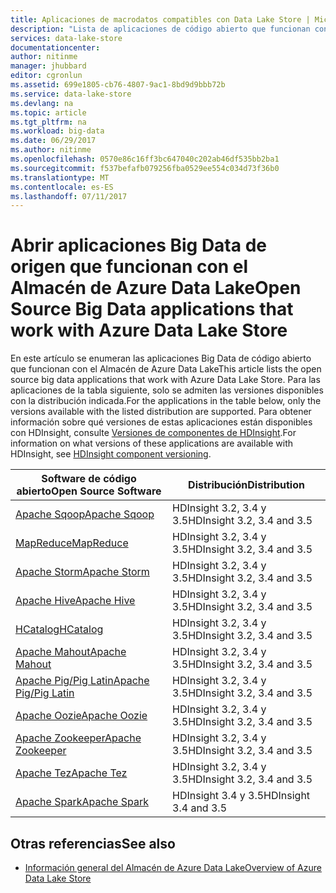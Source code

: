 ```yaml
---
title: Aplicaciones de macrodatos compatibles con Data Lake Store | Microsoft Docs
description: "Lista de aplicaciones de código abierto que funcionan con el Almacén de Azure Data Lake"
services: data-lake-store
documentationcenter: 
author: nitinme
manager: jhubbard
editor: cgronlun
ms.assetid: 699e1805-cb76-4807-9ac1-8bd9d9bbb72b
ms.service: data-lake-store
ms.devlang: na
ms.topic: article
ms.tgt_pltfrm: na
ms.workload: big-data
ms.date: 06/29/2017
ms.author: nitinme
ms.openlocfilehash: 0570e86c16ff3bc647040c202ab46df535bb2ba1
ms.sourcegitcommit: f537befafb079256fba0529ee554c034d73f36b0
ms.translationtype: MT
ms.contentlocale: es-ES
ms.lasthandoff: 07/11/2017
---
```

# <a name="open-source-big-data-applications-that-work-with-azure-data-lake-store"></a><span data-ttu-id="9c18d-103">Abrir aplicaciones Big Data de origen que funcionan con el Almacén de Azure Data Lake</span><span class="sxs-lookup"><span data-stu-id="9c18d-103">Open Source Big Data applications that work with Azure Data Lake Store</span></span>
<span data-ttu-id="9c18d-104">En este artículo se enumeran las aplicaciones Big Data de código abierto que funcionan con el Almacén de Azure Data Lake</span><span class="sxs-lookup"><span data-stu-id="9c18d-104">This article lists the open source big data applications that work with Azure Data Lake Store.</span></span> <span data-ttu-id="9c18d-105">Para las aplicaciones de la tabla siguiente, solo se admiten las versiones disponibles con la distribución indicada.</span><span class="sxs-lookup"><span data-stu-id="9c18d-105">For the applications in the table below, only the versions available with the listed distribution are supported.</span></span> <span data-ttu-id="9c18d-106">Para obtener información sobre qué versiones de estas aplicaciones están disponibles con HDInsight, consulte [Versiones de componentes de HDInsight](../hdinsight/hdinsight-component-versioning.md).</span><span class="sxs-lookup"><span data-stu-id="9c18d-106">For information on what versions of these applications are available with HDInsight, see [HDInsight component versioning](../hdinsight/hdinsight-component-versioning.md).</span></span>

| <span data-ttu-id="9c18d-107">Software de código abierto</span><span class="sxs-lookup"><span data-stu-id="9c18d-107">Open Source Software</span></span> | <span data-ttu-id="9c18d-108">Distribución</span><span class="sxs-lookup"><span data-stu-id="9c18d-108">Distribution</span></span> |
| --- | --- |
| [<span data-ttu-id="9c18d-109">Apache Sqoop</span><span class="sxs-lookup"><span data-stu-id="9c18d-109">Apache Sqoop</span></span>](http://sqoop.apache.org/) |<span data-ttu-id="9c18d-110">HDInsight 3.2, 3.4 y 3.5</span><span class="sxs-lookup"><span data-stu-id="9c18d-110">HDInsight 3.2, 3.4 and 3.5</span></span> |
| [<span data-ttu-id="9c18d-111">MapReduce</span><span class="sxs-lookup"><span data-stu-id="9c18d-111">MapReduce</span></span>](http://hadoop.apache.org/docs/r1.0.4/mapred_tutorial.html) |<span data-ttu-id="9c18d-112">HDInsight 3.2, 3.4 y 3.5</span><span class="sxs-lookup"><span data-stu-id="9c18d-112">HDInsight 3.2, 3.4 and 3.5</span></span> |
| [<span data-ttu-id="9c18d-113">Apache Storm</span><span class="sxs-lookup"><span data-stu-id="9c18d-113">Apache Storm</span></span>](https://storm.apache.org/) |<span data-ttu-id="9c18d-114">HDInsight 3.2, 3.4 y 3.5</span><span class="sxs-lookup"><span data-stu-id="9c18d-114">HDInsight 3.2, 3.4 and 3.5</span></span> |
| [<span data-ttu-id="9c18d-115">Apache Hive</span><span class="sxs-lookup"><span data-stu-id="9c18d-115">Apache Hive</span></span>](http://hive.apache.org/) |<span data-ttu-id="9c18d-116">HDInsight 3.2, 3.4 y 3.5</span><span class="sxs-lookup"><span data-stu-id="9c18d-116">HDInsight 3.2, 3.4 and 3.5</span></span> |
| [<span data-ttu-id="9c18d-117">HCatalog</span><span class="sxs-lookup"><span data-stu-id="9c18d-117">HCatalog</span></span>](https://cwiki.apache.org/confluence/display/Hive/HCatalog) |<span data-ttu-id="9c18d-118">HDInsight 3.2, 3.4 y 3.5</span><span class="sxs-lookup"><span data-stu-id="9c18d-118">HDInsight 3.2, 3.4 and 3.5</span></span> |
| [<span data-ttu-id="9c18d-119">Apache Mahout</span><span class="sxs-lookup"><span data-stu-id="9c18d-119">Apache Mahout</span></span>](http://mahout.apache.org/) |<span data-ttu-id="9c18d-120">HDInsight 3.2, 3.4 y 3.5</span><span class="sxs-lookup"><span data-stu-id="9c18d-120">HDInsight 3.2, 3.4 and 3.5</span></span> |
| [<span data-ttu-id="9c18d-121">Apache Pig/Pig Latin</span><span class="sxs-lookup"><span data-stu-id="9c18d-121">Apache Pig/Pig Latin</span></span>](http://pig.apache.org/) |<span data-ttu-id="9c18d-122">HDInsight 3.2, 3.4 y 3.5</span><span class="sxs-lookup"><span data-stu-id="9c18d-122">HDInsight 3.2, 3.4 and 3.5</span></span> |
| [<span data-ttu-id="9c18d-123">Apache Oozie</span><span class="sxs-lookup"><span data-stu-id="9c18d-123">Apache Oozie</span></span>](http://oozie.apache.org/) |<span data-ttu-id="9c18d-124">HDInsight 3.2, 3.4 y 3.5</span><span class="sxs-lookup"><span data-stu-id="9c18d-124">HDInsight 3.2, 3.4 and 3.5</span></span> |
| [<span data-ttu-id="9c18d-125">Apache Zookeeper</span><span class="sxs-lookup"><span data-stu-id="9c18d-125">Apache Zookeeper</span></span>](http://zookeeper.apache.org/) |<span data-ttu-id="9c18d-126">HDInsight 3.2, 3.4 y 3.5</span><span class="sxs-lookup"><span data-stu-id="9c18d-126">HDInsight 3.2, 3.4 and 3.5</span></span> |
| [<span data-ttu-id="9c18d-127">Apache Tez</span><span class="sxs-lookup"><span data-stu-id="9c18d-127">Apache Tez</span></span>](http://tez.apache.org/) |<span data-ttu-id="9c18d-128">HDInsight 3.2, 3.4 y 3.5</span><span class="sxs-lookup"><span data-stu-id="9c18d-128">HDInsight 3.2, 3.4 and 3.5</span></span> |
| [<span data-ttu-id="9c18d-129">Apache Spark</span><span class="sxs-lookup"><span data-stu-id="9c18d-129">Apache Spark</span></span>](http://spark.apache.org/) |<span data-ttu-id="9c18d-130">HDInsight 3.4 y 3.5</span><span class="sxs-lookup"><span data-stu-id="9c18d-130">HDInsight 3.4 and 3.5</span></span> |


## <a name="see-also"></a><span data-ttu-id="9c18d-131">Otras referencias</span><span class="sxs-lookup"><span data-stu-id="9c18d-131">See also</span></span>
* [<span data-ttu-id="9c18d-132">Información general del Almacén de Azure Data Lake</span><span class="sxs-lookup"><span data-stu-id="9c18d-132">Overview of Azure Data Lake Store</span></span>](data-lake-store-overview.md)

